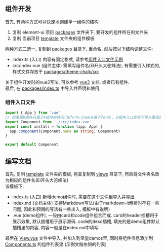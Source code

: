 ## 组件开发

首先, 有两种方式可以快速地创建单一组件的结构:
1. 复制 element-ui 项目 [packages](https://github.com/ElemeFE/element/tree/dev/packages) 文件夹下, 要开发的组件所在的文件夹
2. 复制 当前项目 [template](templates/packages/template) 文件夹的组件模板  

两种方式二选一, 复制到 [packages](packages) 目录下, 重命名, 然后按以下结构调整文件:
- index.ts (入口) 内容有固定格式, 请参考[组件入口文件示例](#组件入口文件)
- src/index.vue (组件主体) 需填写组件名(El开头大驼峰法), 有需要引入样式的, 样式文件存放于 [packages/theme-chalk/src](packages/theme-chalk/src)  

关于组件开发时的vue3写法, 可以参考 [vue3](http://v3.vuejs.org) 文档, 或者已有组件.  
最后, 在 [packages/index.ts](packages/index.ts) 中导入并声明和使用.  
### 组件入口文件
``` ts
import { App } from 'vue'
// 如果是B组件从属于A组件的情况(如form-item从属于form), B组件入口修改下导入路径即可
import Component from './src/index.vue'
export const install = function (app: App) {
  app.component(Component.name as string, Component)
}

export default Component
```

## 编写文档
首先, 复制 [template](templates/packages/template) 文件夹的模板, 将其复制到 [views](examples/views) 目录下, 然后将文件夹名改为相应的组件名(El开头大驼峰法)  
该模板下:  
- index.ts (入口) 新增demo组件时, 需要在这个文件里导入并导出
- index.md (文档主体) 支持Markdown写法(由于markdown-it解析时存在一些问题, 因此和预期的写法有一些出入, 模板中有说明)
- .vue (demo组件), 一般由card和code组件组合而成. card的header插槽用于展示效果, 默认插槽用于展示源码. code的desc插槽, 填充的是demo组件默认插槽里的内容, 内容一般是在index.md中填写

最后在 [View.vue](examples/views/View.vue) 文件中导入, 并加入到常量demos里, 同时将组件信息添加到 [Components.ts](examples/views/Components.ts) 的组件列表里 (示例文档左侧的列表)